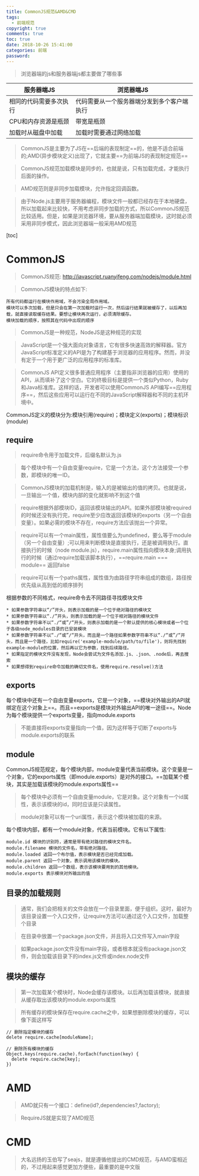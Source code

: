 ```yaml
---
title: CommonJS规范&AMD&CMD
tags:
  - 前端规范 
copyright: true
comments: true
toc: true
date: 2018-10-26 15:41:00
categories: 前端
password:
---
```


> 浏览器端的js和服务器端js都主要做了哪些事

服务器端JS | 浏览器端JS
---------- | ----------
相同的代码需要多次执行|代码需要从一个服务器端分发到多个客户端执行
CPU和内存资源是瓶颈|带宽是瓶颈
加载时从磁盘中加载| 加载时需要通过网络加载

> CommonJS是主要为了JS在==后端的表现制定==的，他是不适合前端的;AMD(异步模块定义)出现了，它就主要==为前端JS的表现制定规范==

> CommonJS规范加载模块是同步的，也就是说，只有加载完成，才能执行后面的操作。

> AMD规范则是非同步加载模块，允许指定回调函数。

>由于Node.js主要用于服务器编程，模块文件一般都已经存在于本地硬盘，所以加载起来比较快，不用考虑非同步加载的方式，所以CommonJS规范比较适用。但是，如果是浏览器环境，要从服务器端加载模块，这时就必须采用非同步模式，因此浏览器端一般采用AMD规范

[toc]

# CommonJS
> CommonJS规范: http://javascript.ruanyifeng.com/nodejs/module.html

> CommonJS模块的特点如下:

~~~
所有代码都运行在模块作用域，不会污染全局作用域。
模块可以多次加载，但是只会在第一次加载时运行一次，然后运行结果就被缓存了，以后再加载，就直接读取缓存结果。要想让模块再次运行，必须清除缓存。
模块加载的顺序，按照其在代码中出现的顺序
~~~

> CommonJS是一种规范，NodeJS是这种规范的实现

> JavaScript是一个强大面向对象语言，它有很多快速高效的解释器。官方JavaScript标准定义的API是为了构建基于浏览器的应用程序。然而，并没有定于一个用于更广泛的应用程序的标准库。

> CommonJS API定义很多普通应用程序（主要指非浏览器的应用）使用的API，从而填补了这个空白。它的终极目标是提供一个类似Python，Ruby和Java标准库。这样的话，开发者可以使用CommonJS API编写==应用程序==，然后这些应用可以运行在不同的JavaScript解释器和不同的主机环境中。 

CommonJS定义的模块分为:模块引用(require)；模块定义(exports)；模块标识(module) 

## require
> require命令用于加载文件，后缀名默认为.js

> 每个模块中有一个自由变量require，它是一个方法，这个方法接受一个参数，即模块的唯一ID。

> CommonJS模块的加载机制是，输入的是被输出的值的拷贝。也就是说，一旦输出一个值，模块内部的变化就影响不到这个值
 
> require根据外部模块ID，返回该模块输出的API。如果外部模块被required的时候还没有执行完，require至少应改返回该模块的exports（另一个自由变量）。如果必需的模块不存在，require方法应该抛出一个异常。

> require可以有一个main属性，属性值要么为undefined，要么等于module（另一个自由变量）;可以用来判断模块是直接执行，还是被调用执行。直接执行的时候（node module.js），require.main属性指向模块本身;调用执行的时候（通过require加载该脚本执行），==require.main === module== 返回false

> require可以有一个paths属性，属性值为由路径字符串组成的数组，路径按优先级从高到低的顺序排列

根据参数的不同格式，require命令去不同路径寻找模块文件
~~~
* 如果参数字符串以“/”开头，则表示加载的是一个位于绝对路径的模块文
* 如果参数字符串以“./”开头，则表示加载的是一个位于相对路径的模块文件
* 如果参数字符串不以“./“或”/“开头，则表示加载的是一个默认提供的核心模块或者一个位于各级node_modules目录的已安装模块
* 如果参数字符串不以“./“或”/“开头，而且是一个路径如果参数字符串不以“./“或”/“开头，而且是一个路径，比如require('example-module/path/to/file')，则将先找到example-module的位置，然后再以它为参数，找到后续路径。
* 如果指定的模块文件没有发现，Node会尝试为文件名添加.js、.json、.node后，再去搜索
* 如果想得到require命令加载的确切文件名，使用require.resolve()方法
~~~

## exports
每个模块中还有一个自由变量exports，它是一个对象，==模块对外输出的API就绑定在这个对象上==。而且==exports是模块对外输出API的唯一途径==。Node为每个模块提供一个exports变量，指向module.exports

> 不能直接将exports变量指向一个值，因为这样等于切断了exports与module.exports的联系

## module
CommonJS规范规定，每个模块内部，module变量代表当前模块。这个变量是一个对象，它的exports属性（即module.exports）是对外的接口。==加载某个模块，其实是加载该模块的module.exports属性==

> 每个模块中必须有一个自由变量module，它是对象。这个对象有一个id属性，表示该模块的id，同时应该是只读属性。

> module对象可以有一个uri属性，表示这个模块被加载的来源。

每个模块内部，都有一个module对象，代表当前模块。它有以下属性:
~~~
module.id 模块的识别符，通常是带有绝对路径的模块文件名。
module.filename 模块的文件名，带有绝对路径。
module.loaded 返回一个布尔值，表示模块是否已经完成加载。
module.parent 返回一个对象，表示调用该模块的模块。
module.children 返回一个数组，表示该模块要用到的其他模块。
module.exports 表示模块对外输出的值
~~~

## 目录的加载规则
> 通常，我们会把相关的文件会放在一个目录里面，便于组织。这时，最好为该目录设置一个入口文件，让require方法可以通过这个入口文件，加载整个目录

> 在目录中放置一个package.json文件，并且将入口文件写入main字段

> 如果package.json文件没有main字段，或者根本就没有package.json文件，则会加载该目录下的index.js文件或index.node文件

## 模块的缓存
> 第一次加载某个模块时，Node会缓存该模块。以后再加载该模块，就直接从缓存取出该模块的module.exports属性

> 所有缓存的模块保存在require.cache之中，如果想删除模块的缓存，可以像下面这样写
~~~
// 删除指定模块的缓存
delete require.cache[moduleName];

// 删除所有模块的缓存
Object.keys(require.cache).forEach(function(key) {
  delete require.cache[key];
})
~~~

# AMD
> AMD就只有一个接口：define(id?,dependencies?,factory);

> RequireJS就是实现了AMD规范

# CMD
> 大名远扬的玉伯写了seajs，就是遵循他提出的CMD规范，与AMD蛮相近的，不过用起来感觉更加方便些，最重要的是中文版